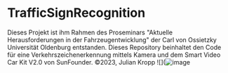 # TrafficSignRecognition
Dieses Projekt ist ihm Rahmen des Proseminars "Aktuelle Herausforderungen in der Fahrzeugentwicklung" der Carl von Ossietzky Universität Oldenburg entstanden. Dieses Repository beinhaltet den Code für eine Verkehrszeichenerkennung mittels Kamera und dem Smart Video Car Kit V2.0 von SunFounder. 
©2023, Julian Kropp
![](![image](https://github.com/julian-kropp-dev/TrafficSignRecognition/assets/77173321/fdebf902-94a2-483f-923d-4f6110e9b244)
